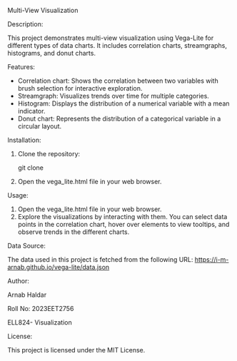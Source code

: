 Multi-View Visualization

Description:

This project demonstrates multi-view visualization using Vega-Lite for different types of data charts. It includes correlation charts, streamgraphs, histograms, and donut charts.

Features:

- Correlation chart: Shows the correlation between two variables with brush selection for interactive exploration.
- Streamgraph: Visualizes trends over time for multiple categories.
- Histogram: Displays the distribution of a numerical variable with a mean indicator.
- Donut chart: Represents the distribution of a categorical variable in a circular layout.

Installation:

1. Clone the repository:

    git clone <repository-url>

2. Open the vega_lite.html file in your web browser.

Usage:

1. Open the vega_lite.html file in your web browser.
2. Explore the visualizations by interacting with them. You can select data points in the correlation chart, hover over elements to view tooltips, and observe trends in the different charts.

Data Source:

The data used in this project is fetched from the following URL: https://i-m-arnab.github.io/vega-lite/data.json

Author:

Arnab Haldar

Roll No: 2023EET2756

ELL824- Visualization

License:

This project is licensed under the MIT License.
